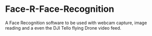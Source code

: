 # Face-R-Face-Recognition
A Face Recognition software to be used with webcam capture, image reading and a even the DJI Tello flying Drone video feed.
